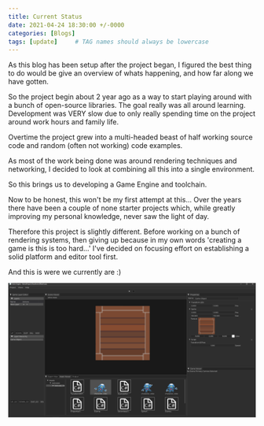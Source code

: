 ```yaml
---
title: Current Status
date: 2021-04-24 18:30:00 +/-0000
categories: [Blogs]
tags: [update]     # TAG names should always be lowercase
---
```


As this blog has been setup after the project began, I figured the best thing to do would be give an overview of whats happening, and how  far along we have gotten.

So the project begin about 2 year ago as a way to start playing around with a bunch of open-source libraries. The goal really was all around learning. Development was VERY slow due to only really spending time on the project around work hours and family life.

Overtime the project grew into a multi-headed beast of half working source code and random (often not working) code examples. 

As most of the work being done was around rendering techniques and networking, I decided to look at combining all this into a single environment.

So this brings us to developing a Game Engine and toolchain. 

Now to be honest, this won't be my first attempt at this...
Over the years there have been a couple of none starter projects which, while greatly improving my personal knowledge, never saw the light of day.

Therefore this project is slightly different. Before working on a bunch of rendering systems, then giving up because in my own words 'creating a game is this is too hard...' I've decided on focusing effort on establishing a solid platform and editor tool first. 

And this is were we currently are :)

![alt text](/assets/img/screenshots/editor_screenshot.png)